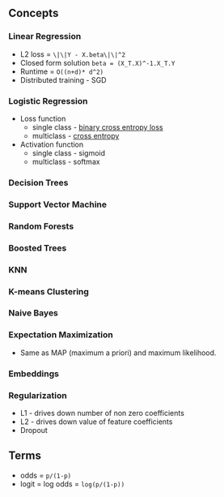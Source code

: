 ## Concepts

### Linear Regression
* L2 loss = `\|\|Y - X.beta\|\|^2`
* Closed form solution `beta = (X_T.X)^-1.X_T.Y`
* Runtime = `O((n+d)* d^2)`
* Distributed training - SGD

### Logistic Regression
* Loss function
  * single class - [binary cross entropy loss](#https://en.wikipedia.org/wiki/Cross_entropy#Cross-entropy_loss_function_and_logistic_regression)
  * multiclass - [cross entropy](#https://www.cs.princeton.edu/courses/archive/spring16/cos495/slides/ML_basics_lecture7_multiclass.pdf) 
* Activation function
  * single class - sigmoid
  * multiclass - softmax

### Decision Trees

### Support Vector Machine

### Random Forests

### Boosted Trees

### KNN

### K-means Clustering

### Naive Bayes

### Expectation Maximization
* Same as MAP (maximum a priori) and maximum likelihood.

### Embeddings

### Regularization
* L1 - drives down number of non zero coefficients
* L2 - drives down value of feature coefficients
* Dropout

## Terms
* odds = `p/(1-p)`
* logit = log odds = `log(p/(1-p))`
